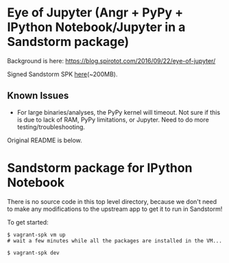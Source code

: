 # Eye of Jupyter (Angr + PyPy + IPython Notebook/Jupyter in a Sandstorm package)

Background is here: https://blog.spirotot.com/2016/09/22/eye-of-jupyter/

Signed Sandstorm SPK [here](https://owncloud.spirotot.com/index.php/s/RU0buxiKFqsZByg)(~200MB).

## Known Issues

* For large binaries/analyses, the PyPy kernel will timeout. Not sure if this is
  due to lack of RAM, PyPy limitations, or Jupyter. Need to do more
  testing/troubleshooting.

Original README is below.

# Sandstorm package for IPython Notebook

There is no source code in this top level directory, because we don't need
to make any modifications to the upstream app to get it to run in Sandstorm!

To get started:

```
$ vagrant-spk vm up
# wait a few minutes while all the packages are installed in the VM...

$ vagrant-spk dev
```
